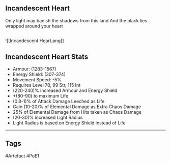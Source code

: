 ## Incandescent Heart
Only light may banish the shadows from this land
And the black lies wrapped around your heart
##
![[Incandescent Heart.png]]
## Incandescent Heart Stats
- Armour: (1283-1567)
- Energy Shield: (307-374)
- Movement Speed: -5%
- Requires Level 70, 99 Str, 115 Int
- (220-240)% increased Armour and Energy Shield
- +(80-90) to maximum Life
- (0.8-1)% of Attack Damage Leeched as Life
- Gain (10-20)% of Elemental Damage as Extra Chaos Damage
- 25% of Elemental Damage from Hits taken as Chaos Damage
- (20-30)% increased Light Radius
- Light Radius is based on Energy Shield instead of Life


---
## Tags
#Artefact
#PoE1